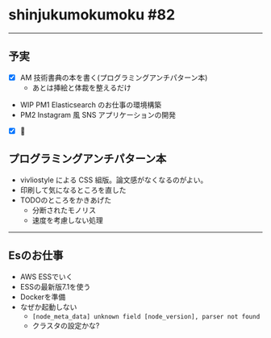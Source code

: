 # shinjukumokumoku #82

---

## 予実
- [x] AM 技術書典の本を書く(プログラミングアンチパターン本)
  - あとは挿絵と体裁を整えるだけ
- WIP PM1 Elasticsearch のお仕事の環境構築
- PM2 Instagram 風 SNS アプリケーションの開発
- [x] :sake:

## プログラミングアンチパターン本

- vivliostyle による CSS 組版。論文感がなくなるのがよい。
- 印刷して気になるところを直した
- TODOのところをかきあげた
  - 分断されたモノリス
  - 速度を考慮しない処理

---

## Esのお仕事

- AWS ESSでいく
- ESSの最新版7.1を使う
- Dockerを準備
- なぜか起動しない
  - `[node_meta_data] unknown field [node_version], parser not found`
  - クラスタの設定かな?


